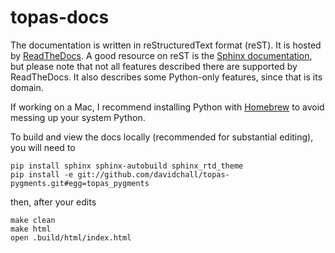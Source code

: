 # topas-docs

The documentation is written in reStructuredText format (reST). It is hosted by [ReadTheDocs](https://docs.readthedocs.org). A good resource on reST is the [Sphinx documentation](http://www.sphinx-doc.org), but please note that not all features described there are supported by ReadTheDocs. It also describes some Python-only features, since that is its domain.

If working on a Mac, I recommend installing Python with [Homebrew](http://brew.sh) to avoid messing up your system Python.

To build and view the docs locally (recommended for substantial editing), you will need to

    pip install sphinx sphinx-autobuild sphinx_rtd_theme
    pip install -e git://github.com/davidchall/topas-pygments.git#egg=topas_pygments

then, after your edits

    make clean
    make html
    open .build/html/index.html
